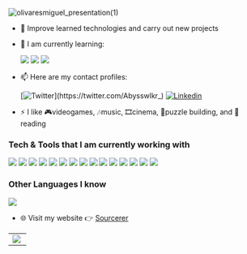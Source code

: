 ![olivaresmiguel_presentation(1)](https://github.com/Abysswlkr/Abysswlkr/assets/101478322/c4eaf304-795b-4ce0-8fd6-ab35bead5079)


- 🔭  Improve learned technologies and carry out new projects
  
- 🌱 I am currently learning:

    <img src="https://img.shields.io/badge/Go-00ADD8?style=for-the-badge&logo=go&logoColor=white"> <img src= "https://img.shields.io/badge/Godot-00ADD8?style=for-the-badge&logo=godot-engine&logoColor=white">
    <img src="https://img.shields.io/badge/Microsoft_Azure-0089D6?style=for-the-badge&logo=microsoft-azure&logoColor=white">

- 📫 Here are my contact profiles:

    [![Twitter](https://img.shields.io/badge/Twitter-1DA1F2?style=for-the-badge&logo=twitter&logoColor=white&link=https://twitter.com/Abysswlkr_)](https://twitter.com/Abysswlkr_)
    [![Linkedin](https://img.shields.io/badge/LinkedIn-0077B5?style=for-the-badge&logo=linkedin&logoColor=white&link=https://www.linkedin.com/in/molivaresb/)](https://www.linkedin.com/in/molivaresb/)

    
- ⚡  I like 🎮videogames, 🎶music, 🎞cinema, 🧐puzzle building, and 📝reading 

### Tech & Tools that I am currently working with

<img src="https://img.shields.io/badge/HTML5-E34F26?style=for-the-badge&logo=html5&logoColor=white"> <img src="https://img.shields.io/badge/CSS3-1572B6?style=for-the-badge&logo=css3&logoColor=white">
<img src="https://img.shields.io/badge/TypeScript-007ACC?style=for-the-badge&logo=typescript&logoColor=white">
<img src="https://img.shields.io/badge/Angular-DD0031?style=for-the-badge&logo=angular&logoColor=white">
<img src="https://img.shields.io/badge/Django-092E20?style=for-the-badge&logo=django&logoColor=white">
<img src="https://img.shields.io/badge/.NET-5C2D91?style=for-the-badge&logo=.net&logoColor=white">
<img src="https://img.shields.io/badge/Node.js-43853D?style=for-the-badge&logo=node.js&logoColor=white">
<img src="https://img.shields.io/badge/Express.js-404D59?style=for-the-badge">
<img src="https://img.shields.io/badge/Bootstrap-563D7C?style=for-the-badge&logo=bootstrap&logoColor=white">
<img src="https://img.shields.io/badge/jQuery-0769AD?style=for-the-badge&logo=jquery&logoColor=white">
<img src="https://img.shields.io/badge/sequelize-323330?style=for-the-badge&logo=sequelize&logoColor=blue">
<img src="https://img.shields.io/badge/Jest-323330?style=for-the-badge&logo=Jest&logoColor=white">
<img src="https://img.shields.io/badge/Python-14354C?style=for-the-badge&logo=python&logoColor=white">
<img src="https://img.shields.io/badge/Visual_Studio-5C2D91?style=for-the-badge&logo=visual%20studio&logoColor=white">
<img src="https://img.shields.io/badge/Visual_Studio_Code-0078D4?style=for-the-badge&logo=visual%20studio%20code&logoColor=white">

### Other Languages I know
<img src="https://img.shields.io/badge/Java-ED8B00?style=for-the-badge&logo=openjdk&logoColor=white">

- 🌐 Visit my website :point_right: [Sourcerer]( molibdev.github.io)

<table width="100%"  border="0" cellpadding="0" cellspacing="0">
  <tr>
    <td align="center">
      <img align="left" src="https://github-readme-stats.vercel.app/api?username=Abysswlkr&show_icons=true&theme=dracula" />
    </td>
  </tr>
</table>
